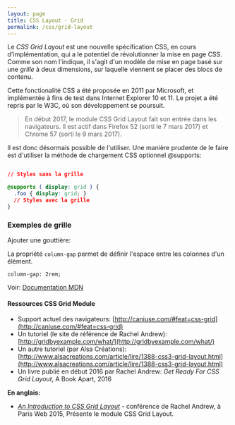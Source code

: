 ```yaml
---
layout: page
title: CSS Layout - Grid
permalink: /css/grid-layout
---
```


Le *CSS Grid Layout* est une nouvelle spécification CSS, en cours d'implémentation, qui a le potentiel de révolutionner la mise en page CSS. Comme son nom l'indique, il s'agit d'un modèle de mise en page basé sur une *grille* à deux dimensions, sur laquelle viennent se placer des blocs de contenu.

Cette fonctionalité CSS a été proposée en 2011 par Microsoft, et implémentée à fins de test dans Internet Explorer 10 et 11. Le projet a été repris par le W3C, où son développement se poursuit.

> En début 2017, le module CSS Grid Layout fait son entrée dans les navigateurs. Il est actif dans Firefox 52 (sorti le 7 mars 2017) et Chrome 57 (sorti le 9 mars 2017).

Il est donc désormais possible de l'utiliser. Une manière prudente de le faire est d'utiliser la méthode de chargement CSS optionnel @supports:

```css

// Styles sans la grille

@supports ( display: grid ) {
  .foo { display: grid; }
  // Styles avec la grille
}
```

### Exemples de grille

Ajouter une gouttière:

La propriété `column-gap` permet de définir l'espace entre les colonnes d'un élément.

```
column-gap: 2rem;
```

Voir: [Documentation MDN](https://developer.mozilla.org/fr/docs/Web/CSS/column-gap)

#### Ressources CSS Grid Module

* Support actuel des navigateurs: [http://caniuse.com/#feat=css-grid](http://caniuse.com/#feat=css-grid)
* Un tutoriel (le site de référence de Rachel Andrew): [http://gridbyexample.com/what/](http://gridbyexample.com/what/)
* Un autre tutoriel (par Alsa Créations):
[http://www.alsacreations.com/article/lire/1388-css3-grid-layout.html](http://www.alsacreations.com/article/lire/1388-css3-grid-layout.html)
* Un livre publié en début 2016 par Rachel Andrew: *Get Ready For CSS Grid Layout*, A Book Apart, 2016

**En anglais:**

- *[An Introduction to CSS Grid Layout](http://www.paris-web.fr/2015/conferences/an-introduction-to-css-grid-layout.php)* - conférence de Rachel Andrew, à Paris Web 2015, Présente le module CSS Grid Layout.
